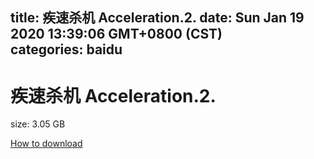 
title: 疾速杀机 Acceleration.2.
date: Sun Jan 19 2020 13:39:06 GMT+0800 (CST)    
categories: baidu
---

# 疾速杀机 Acceleration.2.
size: 3.05 GB
 
 

[How to download](https://bpcam.bemobtrk.com/go/2ceec3aa-1ca2-46d6-b9ff-aaa5c184517c?jno=482)